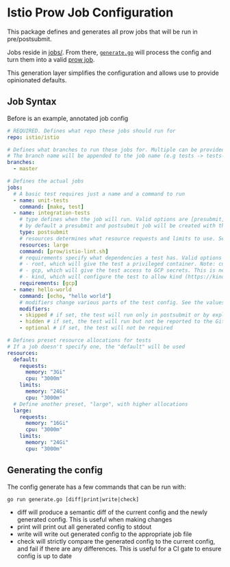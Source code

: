 # Istio Prow Job Configuration

This package defines and generates all prow jobs that will be run in pre/postsubmit.

Jobs reside in [jobs/](./jobs/). From there, [`generate.go`](./generate.go) will process the config and turn them into a valid [prow job](https://github.com/kubernetes/test-infra/blob/master/prow/jobs.md).

This generation layer simplifies the configuration and allows use to provide opinionated defaults.

## Job Syntax
Before is an example, annotated job config
```yaml
# REQUIRED. Defines what repo these jobs should run for
repo: istio/istio

# Defines what branches to run these jobs for. Multiple can be provided
# The branch name will be appended to the job name (e.g tests -> tests-master)
branches:
  - master

# Defines the actual jobs
jobs:
  # A basic test requires just a name and a command to run
  - name: unit-tests
    command: [make, test]
  - name: integration-tests
    # type defines when the job will run. Valid options are [presubmit, postsubmit].
    # by default a presubmit and postsubmit job will be created with the same config
    type: postsubmit
    # resources determines what resource requests and limits to use. See the resources section below
    resources: large
    command: [prow/istio-lint.sh]
    # requirements specify what dependencies a test has. Valid options are:
    # - root, which will give the test a privileged container. Note: currently this is the default but will change in the future
    # - gcp, which will give the test access to GCP secrets. This is needed for pushing to GCR or using Boskos
    # - kind, which will configure the test to allow kind (https://kind.sigs.k8s.io) to run 
    requirements: [gcp]
  - name: hello-world
    command: [echo, "hello world"]
    # modifiers change various parts of the test config. See the values below
    modifiers:
    - skipped # if set, the test will run only in postsubmit or by explicitly calling /test on it
    - hidden # if set, the test will run but not be reported to the GitHub UI 
    - optional # if set, the test will not be required

# Defines preset resource allocations for tests
# If a job doesn't specify one, the "default" will be used
resources:
  default:
    requests:
      memory: "3Gi"
      cpu: "3000m"
    limits:
      memory: "24Gi"
      cpu: "3000m"
  # Define another preset, "large", with higher allocations
  large:
    requests:
      memory: "16Gi"
      cpu: "3000m"
    limits:
      memory: "24Gi"
      cpu: "3000m"
```

## Generating the config

The config generate has a few commands that can be run with:

`go run generate.go [diff|print|write|check]`

* diff will produce a semantic diff of the current config and the newly generated config. This is useful when making changes
* print will print out all generated config to stdout
* write will write out generated config to the appropriate job file
* check will strictly compare the generated config to the current config, and fail if there are any differences. This is useful for a CI gate to ensure config is up to date
